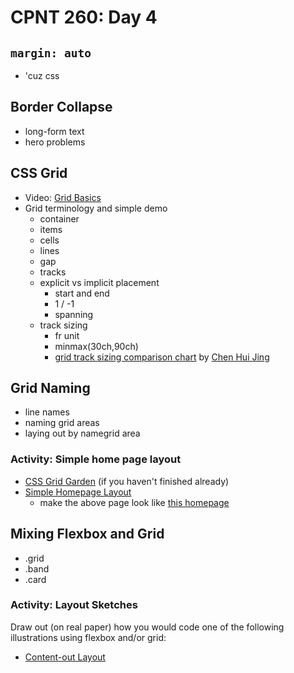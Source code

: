 # CPNT 260: Day 4
## `margin: auto`
- 'cuz css

## Border Collapse
- long-form text
- hero problems

## CSS Grid
- Video: [Grid Basics](https://youtu.be/FEnRpy9Xfes)
- Grid terminology and simple demo
  - container
  - items
  - cells
  - lines
  - gap
  - tracks
  - explicit vs implicit placement
    - start and end
    - 1 / -1
    - spanning
  - track sizing
    - fr unit
    - minmax(30ch,90ch)
    - [grid track sizing comparison chart](https://codepen.io/huijing/pen/GPrQwN) by [Chen Hui Jing](https://codepen.io/huijing)

## Grid Naming
- line names
- naming grid areas
- laying out by namegrid area

### Activity: Simple home page layout
  - [CSS Grid Garden](https://cssgridgarden.com/) (if you haven't finished already)
  - [Simple Homepage Layout](https://codepen.io/acidtone/pen/MWgqaYg)
    - make the above page look like [this homepage](https://codepen.io/acidtone/pen/QejVBW)

## Mixing Flexbox and Grid
  - .grid
  - .band
  - .card

### Activity: Layout Sketches
Draw out (on real paper) how you would code one of the following illustrations using flexbox and/or grid:
  - [Content-out Layout](https://alistapart.com/article/content-out-layout/#section6)